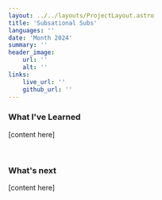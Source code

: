 ```yaml
---
layout: ../../layouts/ProjectLayout.astro
title: 'Subsational Subs'
languages: ''
date: 'Month 2024'
summary: ''
header_image:
    url: ''
    alt: ''
links:
    live_url: ''
    github_url: ''
---
```


### What I've Learned

[content here]

<br />

### What's next

[content here]


